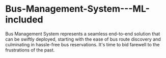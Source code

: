 # Bus-Management-System---ML-included
Bus Management System represents  a seamless end-to-end solution that can be swiftly deployed, starting with the ease of  bus route discovery and culminating in hassle-free bus reservations. It's time to bid  farewell to the frustrations of the past.
